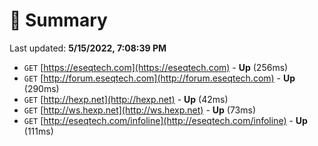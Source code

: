 # 📖 Summary
Last updated: **5/15/2022, 7:08:39 PM**

- `GET` [https://eseqtech.com](https://eseqtech.com) - **Up** (256ms)
- `GET` [http://forum.eseqtech.com](http://forum.eseqtech.com) - **Up** (290ms)
- `GET` [http://hexp.net](http://hexp.net) - **Up** (42ms)
- `GET` [http://ws.hexp.net](http://ws.hexp.net) - **Up** (73ms)
- `GET` [http://eseqtech.com/infoline](http://eseqtech.com/infoline) - **Up** (111ms)
